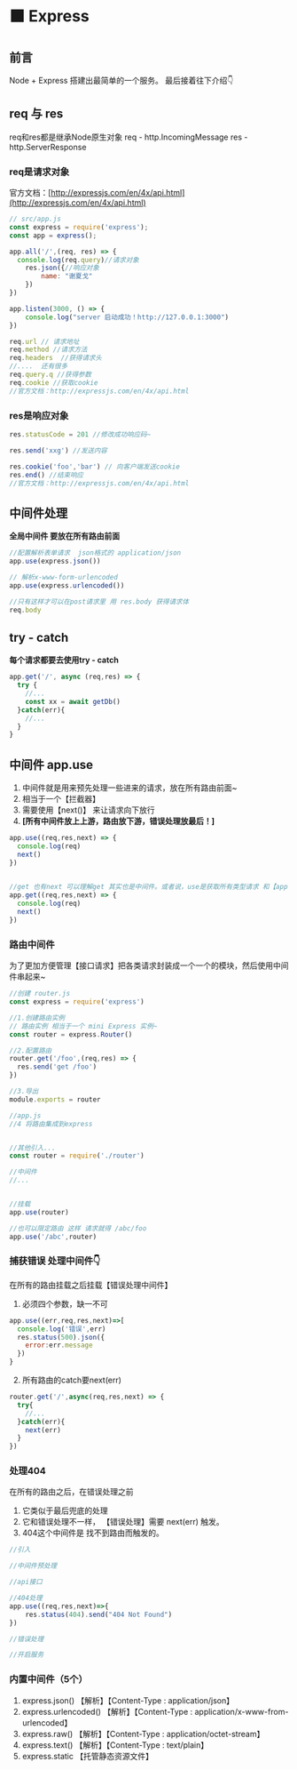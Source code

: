 # ⬛ Express

## 前言
Node + Express 搭建出最简单的一个服务。
最后接着往下介绍👇
## req 与 res
req和res都是继承Node原生对象
req - http.IncomingMessage
res - http.ServerResponse
### req是请求对象
官方文档：[http://expressjs.com/en/4x/api.html](http://expressjs.com/en/4x/api.html)
```javascript
// src/app.js
const express = require('express');
const app = express();

app.all('/',(req, res) => {
  console.log(req.query)//请求对象
    res.json({//响应对象
        name: "谢夏戈"
    })
})

app.listen(3000, () => {
    console.log("server 启动成功！http://127.0.0.1:3000")
})
```
```javascript
req.url // 请求地址
req.method //请求方法
req.headers  //获得请求头
//....  还有很多 
req.query.q //获得参数
req.cookie //获取cookie
//官方文档：http://expressjs.com/en/4x/api.html
```
### res是响应对象
```javascript
res.statusCode = 201 //修改成功响应码~

res.send('xxg') //发送内容

res.cookie('foo','bar') // 向客户端发送cookie
res.end() //结束响应
//官方文档：http://expressjs.com/en/4x/api.html
```
## 中间件处理
**全局中间件 要放在所有路由前面**
```javascript
//配置解析表单请求  json格式的 application/json
app.use(express.json())

// 解析x-www-form-urlencoded
app.use(express.urlencoded())

//只有这样才可以在post请求里 用 res.body 获得请求体
req.body
```
## try - catch
**每个请求都要去使用try - catch**
```javascript
app.get('/', async (req,res) => {
  try {
    //...
    const xx = await getDb()
  }catch(err){
    //...
  }
}
```
## 中间件 app.use

1. 中间件就是用来预先处理一些进来的请求，放在所有路由前面~ 
1. 相当于一个【拦截器】
1. 需要使用【next()】 来让请求向下放行
1. **[所有中间件放上上游，路由放下游，错误处理放最后！]**
```javascript
app.use((req,res,next) => {
  console.log(req)
  next()
})   
        

//get 也有next 可以理解get 其实也是中间件。或者说，use是获取所有类型请求 和【app.all】有点类似！
app.get((req,res,next) => {
  console.log(req)
  next()
})
```
### 路由中间件
为了更加方便管理【接口请求】把各类请求封装成一个一个的模块，然后使用中间件串起来~
```javascript
//创建 router.js 
const express = require('express')

//1.创建路由实例
// 路由实例 相当于一个 mini Express 实例~
const router = express.Router()

//2.配置路由
router.get('/foo',(req,res) => {
  res.send('get /foo')
})

//3.导出
module.exports = router
```
```javascript
//app.js
//4 将路由集成到express


//其他引入...
const router = require('./router')

//中间件
//...


//挂载
app.use(router)

//也可以限定路由 这样 请求就得 /abc/foo
app.use('/abc',router)

```
### 捕获错误 处理中间件👇
在所有的路由挂载之后挂载【错误处理中间件】

1. 必须四个参数，缺一不可
```javascript
app.use((err,req,res,next)=>[
  console.log('错误',err)
  res.status(500).json({
    error:err.message
  })
}
```

2. 所有路由的catch要next(err)
```javascript
router.get('/',async(req,res,next) => {
  try{
    //...
  }catch(err){
    next(err)
  }
})
```
### 处理404
在所有的路由之后，在错误处理之前

1. 它类似于最后兜底的处理
1. 它和错误处理不一样， 【错误处理】需要 next(err) 触发。 
1. 404这个中间件是 找不到路由而触发的。
```javascript
//引入

//中间件预处理

//api接口

//404处理
app.use((req,res,next)=>{
    res.status(404).send("404 Not Found")
})

//错误处理

//开启服务
```
### 内置中间件（5个）

1. express.json() 【解析】【Content-Type : application/json】
1. express.urlencoded() 【解析】【Content-Type : application/x-www-from-urlencoded】
1. express.raw() 【解析】【Content-Type : application/octet-stream】
1. express.text() 【解析】【Content-Type : text/plain】
1. express.static 【托管静态资源文件】